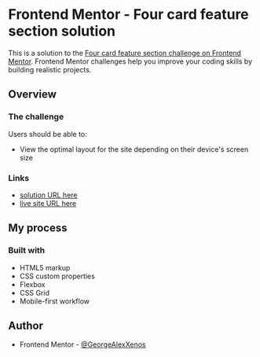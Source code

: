 # Frontend Mentor - Four card feature section solution

This is a solution to the [Four card feature section challenge on Frontend Mentor](https://www.frontendmentor.io/challenges/four-card-feature-section-weK1eFYK). Frontend Mentor challenges help you improve your coding skills by building realistic projects.

## Overview

### The challenge

Users should be able to:

- View the optimal layout for the site depending on their device's screen size

### Links

- [solution URL here](https://github.com/GeorgeAlexXenos/frontendmentor_four-card-feature-section-master.github.io-)
- [live site URL here](https://georgealexxenos.github.io/frontendmentor_four-card-feature-section-master.github.io-/)

## My process

### Built with

- HTML5 markup
- CSS custom properties
- Flexbox
- CSS Grid
- Mobile-first workflow

## Author

- Frontend Mentor - [@GeorgeAlexXenos](https://www.frontendmentor.io/profile/GeorgeAlexXenos)
